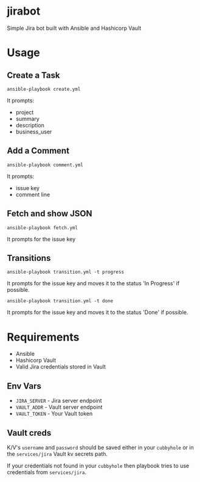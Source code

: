 # jirabot

Simple Jira bot built with Ansible and Hashicorp Vault

# Usage

## Create a Task

```
ansible-playbook create.yml
```

It prompts:

  - project
  - summary
  - description
  - business_user

## Add a Comment

```
ansible-playbook comment.yml
```

It prompts:

  - issue key
  - comment line

## Fetch and show JSON

```
ansible-playbook fetch.yml
```

It prompts for the issue key

## Transitions

```
ansible-playbook transition.yml -t progress
```

It prompts for the issue key and moves it to the status 'In Progress' if possible.

```
ansible-playbook transition.yml -t done
```

It prompts for the issue key and moves it to the status 'Done' if possible.

# Requirements

* Ansible
* Hashicorp Vault
* Valid Jira credentials stored in Vault

## Env Vars

* `JIRA_SERVER` - Jira server endpoint
* `VAULT_ADDR` - Vault server endpoint
* `VAULT_TOKEN` - Your Vault token

## Vault creds

K/V's `username` and `password` should be saved either in your `cubbyhole` or in the `services/jira` Vault kv secrets path.

If your credentials not found in your `cubbyhole` then playbook tries to use credentials from `services/jira`.
